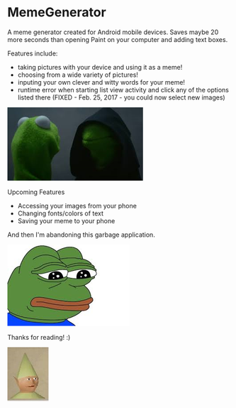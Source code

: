 # MemeGenerator
A meme generator created for Android mobile devices. Saves maybe 20 more seconds than opening Paint on your computer and adding text boxes. 

Features include:

- taking pictures with your device and using it as a meme!
- choosing from a wide variety of pictures!
- inputing your own clever and witty words for your meme!
- runtime error when starting list view activity and click any of the options listed there (FIXED - Feb. 25, 2017 - you could now select new images)

![Alt text](/app/src/main/res/drawable-xhdpi/evil_kermit.png?raw=true "hey")

Upcoming Features

- Accessing your images from your phone
- Changing fonts/colors of text
- Saving your meme to your phone

And then I'm abandoning this garbage application.

![Alt text](/app/src/main/res/drawable-xhdpi/pepe.png?raw=true "hey")

Thanks for reading! :)

![Alt text](/app/src/main/res/drawable-xxhdpi/gnome_child.png?raw=true "hey")





